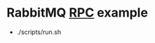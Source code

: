 # RabbitMQ [RPC](https://www.rabbitmq.com/tutorials/tutorial-six-elixir.html) example

* ./scripts/run.sh